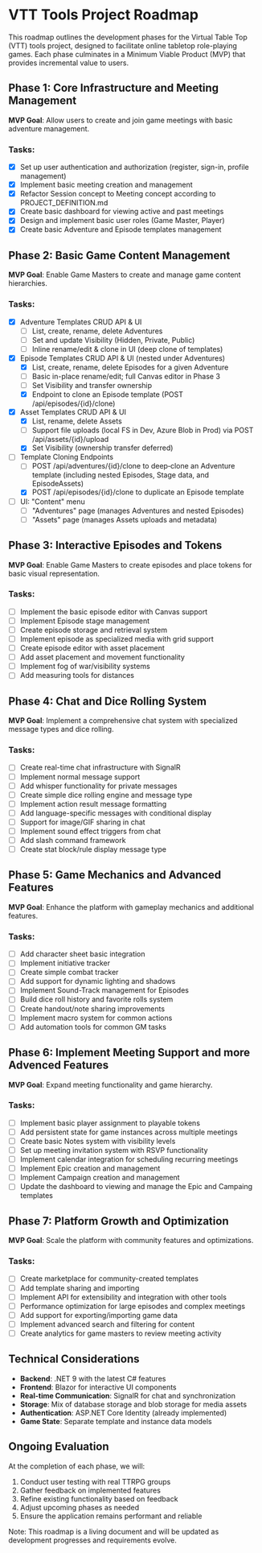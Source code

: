 # VTT Tools Project Roadmap

This roadmap outlines the development phases for the Virtual Table Top (VTT) tools project, designed to facilitate online tabletop role-playing games. Each phase culminates in a Minimum Viable Product (MVP) that provides incremental value to users.

## Phase 1: Core Infrastructure and Meeting Management

**MVP Goal**: Allow users to create and join game meetings with basic adventure management.

### Tasks:
- [x] Set up user authentication and authorization (register, sign-in, profile management)
- [x] Implement basic meeting creation and management
- [x] Refactor Session concept to Meeting concept according to PROJECT_DEFINITION.md
- [x] Create basic dashboard for viewing active and past meetings
- [x] Design and implement basic user roles (Game Master, Player)
- [x] Create basic Adventure and Episode templates management

## Phase 2: Basic Game Content Management

**MVP Goal**: Enable Game Masters to create and manage game content hierarchies.

### Tasks:
 - [x] Adventure Templates CRUD API & UI
   - [ ] List, create, rename, delete Adventures
   - [ ] Set and update Visibility (Hidden, Private, Public)
   - [ ] Inline rename/edit & clone in UI (deep clone of templates)
- [x] Episode Templates CRUD API & UI (nested under Adventures)
  - [x] List, create, rename, delete Episodes for a given Adventure
  - [ ] Basic in-place rename/edit; full Canvas editor in Phase 3
  - [ ] Set Visibility and transfer ownership
  - [x] Endpoint to clone an Episode template (POST /api/episodes/{id}/clone)
 - [x] Asset Templates CRUD API & UI
   - [x] List, rename, delete Assets
   - [ ] Support file uploads (local FS in Dev, Azure Blob in Prod) via POST /api/assets/{id}/upload
   - [x] Set Visibility (ownership transfer deferred)
 - [ ] Template Cloning Endpoints
   - [ ] POST /api/adventures/{id}/clone to deep‑clone an Adventure template (including nested Episodes, Stage data, and EpisodeAssets)
   - [x] POST /api/episodes/{id}/clone to duplicate an Episode template
- [ ] UI: "Content" menu
  - [ ] "Adventures" page (manages Adventures and nested Episodes)
  - [ ] "Assets" page (manages Assets uploads and metadata)

## Phase 3: Interactive Episodes and Tokens

**MVP Goal**: Enable Game Masters to create episodes and place tokens for basic visual representation.

### Tasks:
- [ ] Implement the basic episode editor with Canvas support
- [ ] Implement Episode stage management
- [ ] Create episode storage and retrieval system
- [ ] Implement episode as specialized media with grid support
- [ ] Create episode editor with asset placement
- [ ] Add asset placement and movement functionality
- [ ] Implement fog of war/visibility systems
- [ ] Add measuring tools for distances

## Phase 4: Chat and Dice Rolling System

**MVP Goal**: Implement a comprehensive chat system with specialized message types and dice rolling.

### Tasks:
- [ ] Create real-time chat infrastructure with SignalR
- [ ] Implement normal message support
- [ ] Add whisper functionality for private messages
- [ ] Create simple dice rolling engine and message type
- [ ] Implement action result message formatting
- [ ] Add language-specific messages with conditional display
- [ ] Support for image/GIF sharing in chat
- [ ] Implement sound effect triggers from chat
- [ ] Add slash command framework
- [ ] Create stat block/rule display message type

## Phase 5: Game Mechanics and Advanced Features

**MVP Goal**: Enhance the platform with gameplay mechanics and additional features.

### Tasks:
- [ ] Add character sheet basic integration
- [ ] Implement initiative tracker
- [ ] Create simple combat tracker
- [ ] Add support for dynamic lighting and shadows
- [ ] Implement Sound-Track management for Episodes
- [ ] Build dice roll history and favorite rolls system
- [ ] Create handout/note sharing improvements
- [ ] Implement macro system for common actions
- [ ] Add automation tools for common GM tasks

## Phase 6: Implement Meeting Support and more Advenced Features

**MVP Goal**: Expand meeting functionality and game hierarchy.

### Tasks:
- [ ] Implement basic player assignment to playable tokens
- [ ] Add persistent state for game instances across multiple meetings
- [ ] Create basic Notes system with visibility levels
- [ ] Set up meeting invitation system with RSVP functionality
- [ ] Implement calendar integration for scheduling recurring meetings
- [ ] Implement Epic creation and management
- [ ] Implement Campaign creation and management
- [ ] Update the dashboard to viewing and manage the Epic and Campaing templates

## Phase 7: Platform Growth and Optimization

**MVP Goal**: Scale the platform with community features and optimizations.

### Tasks:
- [ ] Create marketplace for community-created templates
- [ ] Add template sharing and importing
- [ ] Implement API for extensibility and integration with other tools
- [ ] Performance optimization for large episodes and complex meetings
- [ ] Add support for exporting/importing game data
- [ ] Implement advanced search and filtering for content
- [ ] Create analytics for game masters to review meeting activity

## Technical Considerations

- **Backend**: .NET 9 with the latest C# features
- **Frontend**: Blazor for interactive UI components
- **Real-time Communication**: SignalR for chat and synchronization
- **Storage**: Mix of database storage and blob storage for media assets
- **Authentication**: ASP.NET Core Identity (already implemented)
- **Game State**: Separate template and instance data models

## Ongoing Evaluation

At the completion of each phase, we will:
1. Conduct user testing with real TTRPG groups
2. Gather feedback on implemented features
3. Refine existing functionality based on feedback
4. Adjust upcoming phases as needed
5. Ensure the application remains performant and reliable

Note: This roadmap is a living document and will be updated as development progresses and requirements evolve.